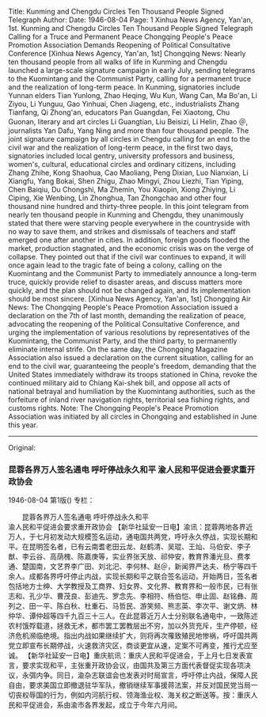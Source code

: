 Title: Kunming and Chengdu Circles Ten Thousand People Signed Telegraph
Author:
Date: 1946-08-04
Page: 1
Xinhua News Agency, Yan'an, 1st.
Kunming and Chengdu Circles Ten Thousand People Signed Telegraph
    Calling for a Truce and Permanent Peace
    Chongqing People's Peace Promotion Association Demands Reopening of Political Consultative Conference
    [Xinhua News Agency, Yan'an, 1st] Chongqing News: Nearly ten thousand people from all walks of life in Kunming and Chengdu launched a large-scale signature campaign in early July, sending telegrams to the Kuomintang and the Communist Party, calling for a permanent truce and the realization of long-term peace. In Kunming, signatories include Yunnan elders Tian Yunlong, Zhao Heqing, Wu Kun, Wang Can, Ma Bo'an, Li Ziyou, Li Yunguu, Gao Yinhuai, Chen Jiageng, etc., industrialists Zhang Tianfang, Qi Zhong'an, educators Pan Guangdan, Fei Xiaotong, Chu Guonan, literary and art circles Li Guangtian, Liu Beisizi, Li Helin, Zhao ＠, journalists Yan Dafu, Yang Ning and more than four thousand people. The joint signature campaign by all circles in Chengdu calling for an end to the civil war and the realization of long-term peace, in the first two days, signatories included local gentry, university professors and business, women's, cultural, educational circles and ordinary citizens, including Zhang Zhihe, Kong Shaohua, Cao Maoliang, Peng Dixian, Luo Nianxian, Li Xiangfu, Yang Bokai, Shen Zhigu, Zhao Mingyi, Zhou Liezhi, Tian Yiping, Chen Baiqiu, Du Chongshi, Ma Zhemin, You Xiaopin, Xiong Zhiying, Li Ciping, Xie Wenbing, Lin Zhonghua, Tan Zhongchao and other four thousand nine hundred and thirty-three people. In this joint telegram from nearly ten thousand people in Kunming and Chengdu, they unanimously stated that there were starving people everywhere in the countryside with no way to save them, and strikes and dismissals of teachers and staff emerged one after another in cities. In addition, foreign goods flooded the market, production stagnated, and the economic crisis was on the verge of collapse. They pointed out that if the civil war continues to expand, it will once again lead to the tragic fate of being a colony, calling on the Kuomintang and the Communist Party to immediately announce a long-term truce, quickly provide relief to disaster areas, and discuss matters more quickly, and the plan should not be changed again, and its implementation should be most sincere.
    [Xinhua News Agency, Yan'an, 1st] Chongqing Air News: The Chongqing People's Peace Promotion Association issued a declaration on the 7th of last month, demanding the realization of peace, advocating the reopening of the Political Consultative Conference, and urging the implementation of various resolutions by representatives of the Kuomintang, the Communist Party, and the third party, to permanently eliminate internal strife. On the same day, the Chongqing Magazine Association also issued a declaration on the current situation, calling for an end to the civil war, guaranteeing the people's freedom, demanding that the United States immediately withdraw its troops stationed in China, revoke the continued military aid to Chiang Kai-shek bill, and oppose all acts of national betrayal and humiliation by the Kuomintang authorities, such as the forfeiture of inland river navigation rights, territorial sea fishing rights, and customs rights. Note: The Chongqing People's Peace Promotion Association was initiated by all circles in Chongqing and established in June this year.



<hr /> 

Original: 


### 昆蓉各界万人签名通电  呼吁停战永久和平  渝人民和平促进会要求重开政协会

1946-08-04
第1版()
专栏：

　　昆蓉各界万人签名通电
    呼吁停战永久和平         
    渝人民和平促进会要求重开政协会
    【新华社延安一日电】渝讯：昆蓉两地各界近万人，于七月初发动大规模签名运动，通电国共两党，呼吁永久停战，实现长期和平。在昆明签名者，已有云南耆老田云龙、赵鹤清、吴琨、王灿、马伯安、李子猷、李云谷、高荫槐、陈嘉庚等，实业界张天放、祁仲安，教育界潘光旦、费孝通、楚国南，文艺界李广田、刘北汜、李何林、赵＠，新闻界严达夫、杨宁等四千余人。成都各界呼吁停止内战，实现长期和平之联合签名运动，开始两日，签名者包括地方士绅、大学教授及工商界、妇女界、文化界、教育界和一般市民，已有张志和、孔少华、曹茂良、彭迪先、罗念先、李相符、杨伯恺、申止固、赵铭彝、周列之、田一平、陈白秋、杜重石、马哲民、游笑频、熊志英、李次平、谢文炳、林仲华、谭仲超等四千九百三十三人。在此昆蓉近万人士分别联名通电中，一致陈述农村饿殍载道，拯救无术，都市罢工罢教层出不穷，加以外货充斥，生产停顿，经济危机濒临绝境。指出内战如果继续扩大，则将再次罹致殖民地惨祸，呼吁国共两党立即宣布长期停战，火速救济灾区，商谈更宜从速，定案不可再变，推行尤应至诚。
    【新华社延安一日电】重庆航讯：重庆人民和平促进会，于上月七日发表宣言，要求实现和平，主张重开政协会议，由国共及第三方面代表督促实现各项决议，永弭内争。同日，渝杂志联谊会也发表对时局宣言，呼吁停止内战，保障人民自由，要求美国立即撤退驻华军队，撤销继续军事援蒋法案，并反对国民党当局一切丧权辱国的行为，例如内河航行权、领海渔业权、海关权之断送等。按：重庆人民和平促进会，系由渝市各界发起，成立于今年六月间。
